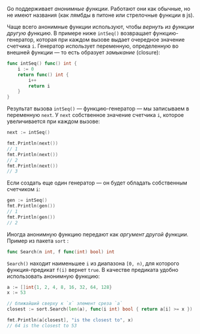 Go поддерживает _анонимные функции_. Работают они как обычные, но не имеют названия (как лямбды в питоне или стрелочные функции в js).

Чаще всего анонимные функции используют, чтобы _вернуть из функции другую функцию_. В примере ниже `intSeq()` возвращает функцию-генератор, которая при каждом вызове выдает очередное значение счетчика `i`. Генератор использует переменную, определенную во внешней функции — то есть образует _замыкание_ (closure):

```go
func intSeq() func() int {
    i := 0
    return func() int {
        i++
        return i
    }
}
```

Результат вызова `intSeq()` — функцию-генератор — мы записываем в переменную `next`. У `next` собственное значение счетчика `i`, которое увеличивается при каждом вызове:

```go
next := intSeq()

fmt.Println(next())
// 1
fmt.Println(next())
// 2
fmt.Println(next())
// 3
```

Если создать еще один генератор — он будет обладать собственным счетчиком `i`:

```go
gen := intSeq()
fmt.Println(gen())
// 1
fmt.Println(gen())
// 2
```

Иногда анонимную функцию передают как _аргумент другой функции_. Пример из пакета `sort` :

```go
func Search(n int, f func(int) bool) int
```

`Search()` находит наименьшее `i` из диапазона `[0, n)`, для которого функция-предикат `f(i)` вернет `true`. В качестве предиката удобно использовать анонимную функцию:

```go
a := []int{1, 2, 4, 8, 16, 32, 64, 128}
x := 53

// ближайший сверху к `x` элемент среза `a`
closest := sort.Search(len(a), func(i int) bool { return a[i] >= x })

fmt.Println(a[closest], "is the closest to", x)
// 64 is the closest to 53
```